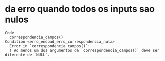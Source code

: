 # da erro quando todos os inputs sao nulos

    Code
      correspondencia_campos()
    Condition <erro_endpad_erro_correspondencia_nula>
      Error in `correspondencia_campos()`:
      ! Ao menos um dos argumentos da `correspondencia_campos()` deve ser diferente de `NULL`.

